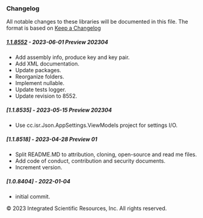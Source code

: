 ### Changelog
All notable changes to these libraries will be documented in this file.
The format is based on [Keep a Changelog](https://keepachangelog.com/en/1.0.0/)

##### [1.1.8552] - 2023-06-01 Preview 202304
* Add assembly info, produce key and key pair. 
* Add XML documentation. 
* Update packages.
* Reorganize folders. 
* Implement nullable. 
* Update tests logger. 
* Update revision to 8552.

##### [1.1.8535] - 2023-05-15 Preview 202304
* Use cc.isr.Json.AppSettings.ViewModels project for settings I/O.

##### [1.1.8518] - 2023-04-28 Preview 01
* Split README.MD to attribution, cloning, open-source and read me files.
* Add code of conduct, contribution and security documents.
* Increment version.

##### [1.0.8404] - 2022-01-04
* initial commit.

&copy;  2023 Integrated Scientific Resources, Inc. All rights reserved.

[1.1.8552]: https://github.com/ATECoder/dn.xdr
